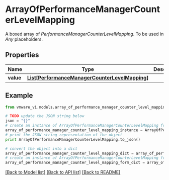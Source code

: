 # ArrayOfPerformanceManagerCounterLevelMapping

A boxed array of *PerformanceManagerCounterLevelMapping*. To be used in *Any* placeholders. 

## Properties
Name | Type | Description | Notes
------------ | ------------- | ------------- | -------------
**value** | [**List[PerformanceManagerCounterLevelMapping]**](PerformanceManagerCounterLevelMapping.md) |  | 

## Example

```python
from vmware_vi.models.array_of_performance_manager_counter_level_mapping import ArrayOfPerformanceManagerCounterLevelMapping

# TODO update the JSON string below
json = "{}"
# create an instance of ArrayOfPerformanceManagerCounterLevelMapping from a JSON string
array_of_performance_manager_counter_level_mapping_instance = ArrayOfPerformanceManagerCounterLevelMapping.from_json(json)
# print the JSON string representation of the object
print ArrayOfPerformanceManagerCounterLevelMapping.to_json()

# convert the object into a dict
array_of_performance_manager_counter_level_mapping_dict = array_of_performance_manager_counter_level_mapping_instance.to_dict()
# create an instance of ArrayOfPerformanceManagerCounterLevelMapping from a dict
array_of_performance_manager_counter_level_mapping_form_dict = array_of_performance_manager_counter_level_mapping.from_dict(array_of_performance_manager_counter_level_mapping_dict)
```
[[Back to Model list]](../README.md#documentation-for-models) [[Back to API list]](../README.md#documentation-for-api-endpoints) [[Back to README]](../README.md)


